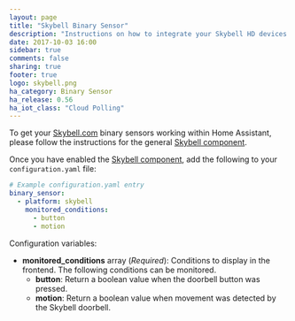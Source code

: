 ```yaml
---
layout: page
title: "Skybell Binary Sensor"
description: "Instructions on how to integrate your Skybell HD devices within Home Assistant."
date: 2017-10-03 16:00
sidebar: true
comments: false
sharing: true
footer: true
logo: skybell.png
ha_category: Binary Sensor
ha_release: 0.56
ha_iot_class: "Cloud Polling"
---
```


To get your [Skybell.com](https://skybell.com/) binary sensors working within Home Assistant, please follow the instructions for the general [Skybell component](/components/skybell).

Once you have enabled the [Skybell component](/components/skybell), add the following to your `configuration.yaml` file:

```yaml
# Example configuration.yaml entry
binary_sensor:
  - platform: skybell
    monitored_conditions:
      - button
      - motion
```

Configuration variables:

- **monitored_conditions** array (*Required*): Conditions to display in the frontend. The following conditions can be monitored.
  - **button**: Return a boolean value when the doorbell button was pressed.
  - **motion**: Return a boolean value when movement was detected by the Skybell doorbell.
  